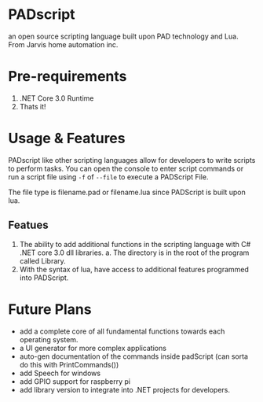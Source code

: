 # PADscript
an open source scripting language built upon PAD technology and Lua. From Jarvis home automation inc.

# Pre-requirements
1. .NET Core 3.0 Runtime 
2. Thats it!

# Usage & Features
PADscript like other scripting languages allow for developers to write scripts to perform tasks. 
You can open the console to enter script commands or run a script file using `-f` of `--file`
to execute a PADScript File.

The file type is filename.pad or filename.lua since PADScript is built upon lua.

## Featues
1. The ability to add additional functions in the scripting language with C# .NET core 3.0 dll libraries.
  a. The directory is in the root of the program called Library.
2. With the syntax of lua, have access to additional features programmed into PADScript.


# Future Plans
- add a complete core of all fundamental functions towards each operating system.
- a UI generator for more complex applications
- auto-gen documentation of the commands inside padScript (can sorta do this with PrintCommands())
- add Speech for windows
- add GPIO support for raspberry pi
- add library version to integrate into .NET projects for developers.


